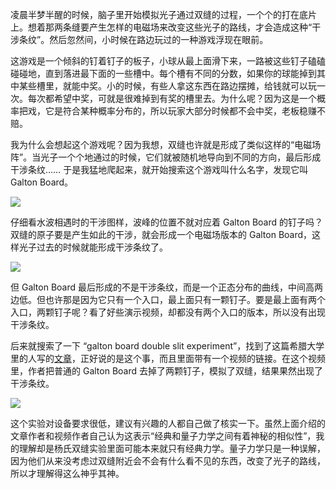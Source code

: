 凌晨半梦半醒的时候，脑子里开始模拟光子通过双缝的过程，一个个的打在底片上。想着那两条缝要产生怎样的电磁场来改变这些光子的路线，才会造成这种“干涉条纹”。然后忽然间，小时候在路边玩过的一种游戏浮现在眼前。

这游戏是一个倾斜的钉着钉子的板子，小球从最上面滑下来，一路被这些钉子磕磕碰碰地，直到落进最下面的一些槽中。每个槽有不同的分数，如果你的球能掉到其中某些槽里，就能中奖。小的时候，有些人拿这东西在路边摆摊，给钱就可以玩一次。每次都希望中奖，可就是很难掉到有奖的槽里去。为什么呢？因为这是一个概率把戏，它是符合某种概率分布的，所以玩家大部分时候都不会中奖，老板稳赚不赔。

我为什么会想起这个游戏呢？因为我想，双缝也许就是形成了类似这样的“电磁场阵”。当光子一个个地通过的时候，它们就被随机地导向到不同的方向，最后形成干涉条纹…… 于是我猛地爬起来，就开始搜索这个游戏叫什么名字，发现它叫 Galton Board。


![](https://substackcdn.com/image/fetch/w_1456,c_limit,f_auto,q_auto:good,fl_progressive:steep/https%3A%2F%2Fbucketeer-e05bbc84-baa3-437e-9518-adb32be77984.s3.amazonaws.com%2Fpublic%2Fimages%2Fdf53c157-07e7-4453-aedc-28b136e83420_2388x1668.png)


仔细看水波相遇时的干涉图样，波峰的位置不就对应着 Galton Board 的钉子吗？双缝的原子要是产生如此的干涉，就会形成一个电磁场版本的 Galton Board，这样光子过去的时候就能形成干涉条纹了。


![](https://substackcdn.com/image/fetch/w_1456,c_limit,f_auto,q_auto:good,fl_progressive:steep/https%3A%2F%2Fbucketeer-e05bbc84-baa3-437e-9518-adb32be77984.s3.amazonaws.com%2Fpublic%2Fimages%2F93e35143-2be7-4954-be5f-6348615ae375_641x458.jpeg)


但 Galton Board 最后形成的不是干涉条纹，而是一个正态分布的曲线，中间高两边低。但也许那是因为它只有一个入口，最上面只有一颗钉子。要是最上面有两个入口，两颗钉子呢？看了好些演示视频，却都没有两个入口的版本，所以没有出现干涉条纹。

<span>后来就搜索了一下 “galton board double slit experiment”，找到了这篇希腊大学里的人写的</span>[文章](https://www.researchgate.net/profile/Emmanouil-Markoulakis/publication/360137884_Galton_Board_Double_Slit_Experiment/links/6265a6febca601538b6525eb/Galton-Board-Double-Slit-Experiment.pdf?origin=publication_detail)<span>，正好说的是这个事，而且里面带有一个视频的链接。在这个视频里，作者把普通的 Galton Board 去掉了两颗钉子，模拟了双缝，结果果然出现了干涉条纹。</span>


![](https://substackcdn.com/image/fetch/w_1456,c_limit,f_auto,q_auto:good,fl_progressive:steep/https%3A%2F%2Fbucketeer-e05bbc84-baa3-437e-9518-adb32be77984.s3.amazonaws.com%2Fpublic%2Fimages%2F01e7a67b-08c5-4976-9de6-7612f4f03c7b_2388x1668.png)


<div id="youtube2-l-E70sq0D00" class="youtube-wrap" data-attrs="{&quot;videoId&quot;:&quot;l-E70sq0D00&quot;,&quot;startTime&quot;:null,&quot;endTime&quot;:null}">



这个实验对设备要求很低，建议有兴趣的人都自己做了核实一下。虽然上面介绍的文章作者和视频作者自己认为这表示“经典和量子力学之间有着神秘的相似性”，我的理解却是杨氏双缝实验里面可能本来就只有经典力学。量子力学只是一种误解，因为他们从来没考虑过双缝附近会不会有什么看不见的东西，改变了光子的路线，所以才理解得这么神乎其神。

